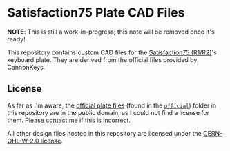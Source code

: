 # Satisfaction75 Plate CAD Files

**NOTE**: This is still a work-in-progress; this note will be removed once it's ready!

This repository contains custom CAD files for the [Satisfaction75 (R1/R2)](https://cannonkeys.com/collections/satisfaction-75)'s keyboard plate. They are derived from the official files provided by CannonKeys.

## License

As far as I'm aware, the [official plate files]((https://geekhack.org/index.php?topic=100419.msg2769155#msg2769155)) (found in the [`official`](./official/)) folder in this repository are in the public domain, as I could not find a license for them. Please contact me if this is incorrect.

All other design files hosted in this repository are licensed under the [CERN-OHL-W-2.0 license](./LICENSE).
